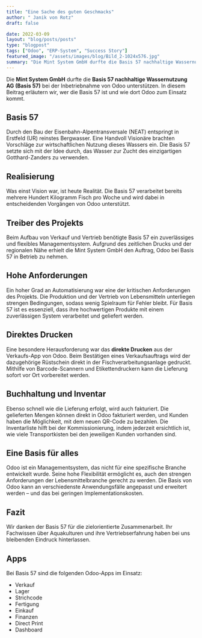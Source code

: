 ```yaml
---
title: "Eine Sache des guten Geschmacks"
author: " Janik von Rotz"
draft: false

date: 2022-03-09
layout: "blog/posts/posts"
type: "blogpost"
tags: ["Odoo", "ERP-System", "Success Story"]
featured_image: "/assets/images/blog/Bild_2-1024x576.jpg"
summary: "Die Mint System GmbH durfte die Basis 57 nachhaltige Wassernutzung AG (Basis 57) bei der Inbetriebnahme von Odoo unterstützen. Wer die Basis 57 ist und wie dort Odoo zum Einsatz kommt, wird in diesem ..."
---
```



Die **Mint System GmbH** durfte die **Basis 57 nachhaltige Wassernutzung AG (Basis 57)** bei der Inbetriebnahme von Odoo unterstützen. In diesem Beitrag erläutern wir, wer die Basis 57 ist und wie dort Odoo zum Einsatz kommt.

## Basis 57

Durch den Bau der Eisenbahn-Alpentransversale (NEAT) entspringt in Erstfeld (UR) reinstes Bergwasser. Eine Handvoll Visionäre brachten Vorschläge zur wirtschaftlichen Nutzung dieses Wassers ein. Die Basis 57 setzte sich mit der Idee durch, das Wasser zur Zucht des einzigartigen Gotthard-Zanders zu verwenden.

## Realisierung

Was einst Vision war, ist heute Realität. Die Basis 57 verarbeitet bereits mehrere Hundert Kilogramm Fisch pro Woche und wird dabei in entscheidenden Vorgängen von Odoo unterstützt.

## Treiber des Projekts

Beim Aufbau von Verkauf und Vertrieb benötigte Basis 57 ein zuverlässiges und flexibles Managementsystem. Aufgrund des zeitlichen Drucks und der regionalen Nähe erhielt die Mint System GmbH den Auftrag, Odoo bei Basis 57 in Betrieb zu nehmen.

## Hohe Anforderungen

Ein hoher Grad an Automatisierung war eine der kritischen Anforderungen des Projekts. Die Produktion und der Vertrieb von Lebensmitteln unterliegen strengen Bedingungen, sodass wenig Spielraum für Fehler bleibt. Für Basis 57 ist es essenziell, dass ihre hochwertigen Produkte mit einem zuverlässigen System verarbeitet und geliefert werden.

## Direktes Drucken

Eine besondere Herausforderung war das **direkte Drucken** aus der Verkaufs-App von Odoo. Beim Bestätigen eines Verkaufsauftrags wird der dazugehörige Rüstschein direkt in der Fischverarbeitungsanlage gedruckt. Mithilfe von Barcode-Scannern und Etikettendruckern kann die Lieferung sofort vor Ort vorbereitet werden.

## Buchhaltung und Inventar

Ebenso schnell wie die Lieferung erfolgt, wird auch fakturiert. Die gelieferten Mengen können direkt in Odoo fakturiert werden, und Kunden haben die Möglichkeit, mit dem neuen QR-Code zu bezahlen. Die Inventarliste hilft bei der Kommissionierung, indem jederzeit ersichtlich ist, wie viele Transportkisten bei den jeweiligen Kunden vorhanden sind.

## Eine Basis für alles

Odoo ist ein Managementsystem, das nicht für eine spezifische Branche entwickelt wurde. Seine hohe Flexibilität ermöglicht es, auch den strengen Anforderungen der Lebensmittelbranche gerecht zu werden. Die Basis von Odoo kann an verschiedenste Anwendungsfälle angepasst und erweitert werden – und das bei geringen Implementationskosten.

## Fazit

Wir danken der Basis 57 für die zielorientierte Zusammenarbeit. Ihr Fachwissen über Aquakulturen und ihre Vertriebserfahrung haben bei uns bleibenden Eindruck hinterlassen.

## Apps

Bei Basis 57 sind die folgenden Odoo-Apps im Einsatz:

- Verkauf
- Lager
- Strichcode
- Fertigung
- Einkauf
- Finanzen
- Direct Print
- Dashboard

